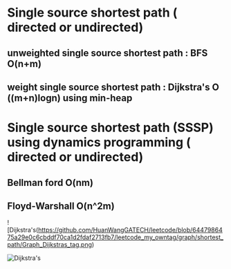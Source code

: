 # Single source shortest path ( directed or undirected)
## unweighted single source shortest path : BFS O(n+m)
## weight single source shortest path : Dijkstra's O ((m+n)logn) using min-heap 


# Single source shortest path (SSSP) using dynamics programming ( directed or undirected)
## Bellman ford O(nm)
## Floyd-Warshall O(n^2m)

![Dijkstra's(https://github.com/HuanWangGATECH/leetcode/blob/6447986475a29e0c6cbddf70ca1d2fdaf2713fb7/leetcode_my_owntag/graph/shortest_path/Graph_Dijkstras_tag.png)


![Dijkstra's](https://leetcode.com/playground/93acvvnW)
